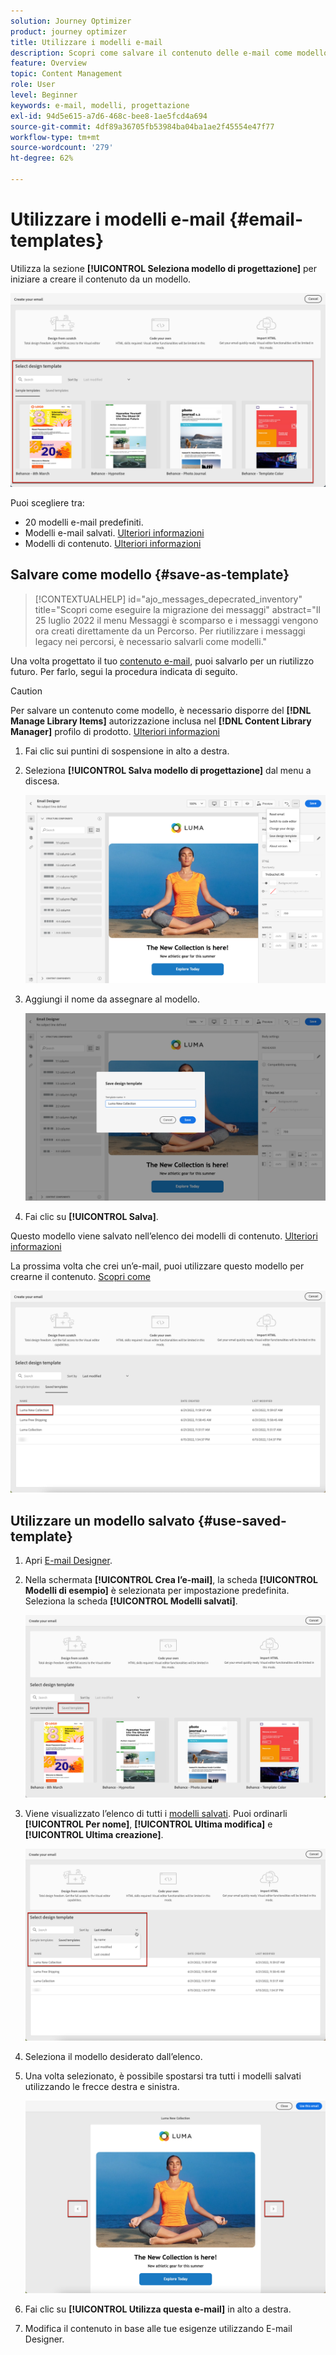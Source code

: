 ```yaml
---
solution: Journey Optimizer
product: journey optimizer
title: Utilizzare i modelli e-mail
description: Scopri come salvare il contenuto delle e-mail come modello e riutilizzarlo in Journey Optimizer
feature: Overview
topic: Content Management
role: User
level: Beginner
keywords: e-mail, modelli, progettazione
exl-id: 94d5e615-a7d6-468c-bee8-1ae5fcd4a694
source-git-commit: 4df89a36705fb53984ba04ba1ae2f45554e47f77
workflow-type: tm+mt
source-wordcount: '279'
ht-degree: 62%

---
```


# Utilizzare i modelli e-mail {#email-templates}

Utilizza la sezione **[!UICONTROL Seleziona modello di progettazione]** per iniziare a creare il contenuto da un modello.

![](assets/email_designer-templates.png)

Puoi scegliere tra:
* 20 modelli e-mail predefiniti.
* Modelli e-mail salvati. [Ulteriori informazioni](#use-saved-template)
* Modelli di contenuto. [Ulteriori informazioni](content-templates.md)

## Salvare come modello {#save-as-template}

>[!CONTEXTUALHELP]
>id="ajo_messages_depecrated_inventory"
>title="Scopri come eseguire la migrazione dei messaggi"
>abstract="Il 25 luglio 2022 il menu Messaggi è scomparso e i messaggi vengono ora creati direttamente da un Percorso. Per riutilizzare i messaggi legacy nei percorsi, è necessario salvarli come modelli."

Una volta progettato il tuo [contenuto e-mail](get-started-email-design.md), puoi salvarlo per un riutilizzo futuro. Per farlo, segui la procedura indicata di seguito.

>[!CAUTION]
>
>Per salvare un contenuto come modello, è necessario disporre del **[!DNL Manage Library Items]** autorizzazione inclusa nel **[!DNL Content Library Manager]** profilo di prodotto. [Ulteriori informazioni](../administration/ootb-product-profiles.md#content-library-manager)

1. Fai clic sui puntini di sospensione in alto a destra.

1. Seleziona **[!UICONTROL Salva modello di progettazione]** dal menu a discesa.

   ![](assets/email_designer-save-template.png)

1. Aggiungi il nome da assegnare al modello.

   ![](assets/email_designer-template-name.png)

1. Fai clic su **[!UICONTROL Salva]**.

Questo modello viene salvato nell’elenco dei modelli di contenuto. [Ulteriori informazioni](content-templates.md)

La prossima volta che crei un’e-mail, puoi utilizzare questo modello per crearne il contenuto. [Scopri come](#use-saved-template)

![](assets/email_designer-saved-template.png)

## Utilizzare un modello salvato {#use-saved-template}

1. Apri [E-mail Designer](content-from-scratch.md).

1. Nella schermata **[!UICONTROL Crea l’e-mail]**, la scheda **[!UICONTROL Modelli di esempio]** è selezionata per impostazione predefinita. Seleziona la scheda **[!UICONTROL Modelli salvati]**.

   ![](assets/email_designer-saved-templates-tab.png)

1. Viene visualizzato l’elenco di tutti i [modelli salvati](#save-as-template). Puoi ordinarli **[!UICONTROL Per nome]**, **[!UICONTROL Ultima modifica]** e **[!UICONTROL Ultima creazione]**.

   ![](assets/email_designer-saved-templates.png)

1. Seleziona il modello desiderato dall’elenco.

1. Una volta selezionato, è possibile spostarsi tra tutti i modelli salvati utilizzando le frecce destra e sinistra.

   ![](assets/email_designer-saved-templates-navigate.png)

1. Fai clic su **[!UICONTROL Utilizza questa e-mail]** in alto a destra.

1. Modifica il contenuto in base alle tue esigenze utilizzando E-mail Designer.
